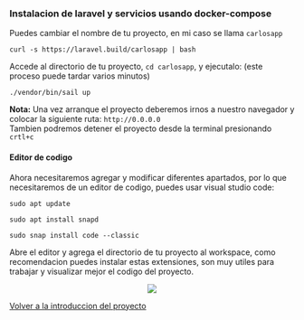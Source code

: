 ### Instalacion de laravel y servicios usando docker-compose
Puedes cambiar el nombre de tu proyecto, en mi caso se llama `carlosapp`

~~~
curl -s https://laravel.build/carlosapp | bash
~~~
Accede al directorio de tu proyecto, `cd carlosapp`, y ejecutalo: (este proceso puede tardar varios minutos)
~~~
./vendor/bin/sail up
~~~
<b>Nota:</b>
Una vez arranque el proyecto deberemos irnos a nuestro navegador y colocar la siguiente ruta: `http://0.0.0.0` <br>Tambien podremos detener el proyecto desde la terminal presionando `crtl+c`

#### Editor de codigo
Ahora necesitaremos agregar y modificar diferentes apartados, por lo que necesitaremos de un editor de codigo, puedes usar visual studio code:
~~~
sudo apt update
~~~
~~~
sudo apt install snapd
~~~
~~~
sudo snap install code --classic
~~~

Abre el editor y agrega el directorio de tu proyecto al workspace, como recomendacion puedes instalar estas extensiones, son muy utiles para trabajar y visualizar mejor el codigo del proyecto.

<p align="center"><img src="https://i.postimg.cc/rFFn5L0h/Captura7.png"></p>

[Volver a la introduccion del proyecto](https://github.com/carlosjose1267/carlosjoseapplaravel/tree/main)

